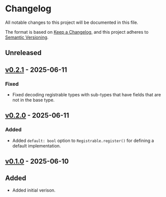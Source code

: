 # Changelog

All notable changes to this project will be documented in this file.

The format is based on [Keep a Changelog](https://keepachangelog.com/en/1.0.0/),
and this project adheres to [Semantic Versioning](https://semver.org/spec/v2.0.0.html).

## Unreleased

## [v0.2.1](https://github.com/epwalsh/dataclass-extensions/releases/tag/v0.2.1) - 2025-06-11

### Fixed

- Fixed decoding registrable types with sub-types that have fields that are not in the base type.

## [v0.2.0](https://github.com/epwalsh/dataclass-extensions/releases/tag/v0.2.0) - 2025-06-11

### Added

- Added `default: bool` option to `Registrable.register()` for defining a default implementation.

## [v0.1.0](https://github.com/epwalsh/dataclass-extensions/releases/tag/v0.1.0) - 2025-06-10

## Added

- Added initial verison.
